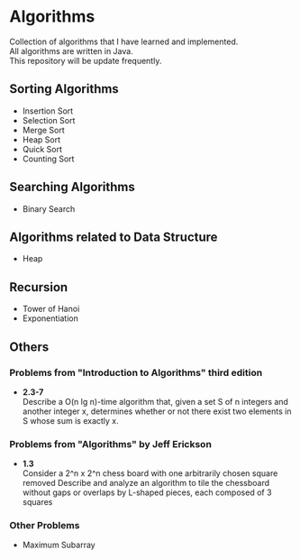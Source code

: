 # Algorithms

Collection of algorithms that I have learned and implemented. <br/>
All algorithms are written in Java.<br/>
This repository will be update frequently.

## Sorting Algorithms
* Insertion Sort
* Selection Sort
* Merge Sort
* Heap Sort
* Quick Sort
* Counting Sort

## Searching Algorithms
* Binary Search

## Algorithms related to Data Structure
* Heap

## Recursion
* Tower of Hanoi
* Exponentiation

## Others

### Problems from "Introduction to Algorithms" third edition
* **2.3-7** <br/>
Describe a O(n lg n)-time algorithm that, given a set S of n integers and another integer x, determines whether or not there exist two elements in S whose sum is exactly x.

### Problems from "Algorithms" by Jeff Erickson
* **1.3** <br/>
Consider a 2^n x 2^n chess board with one arbitrarily chosen square removed
Describe and analyze an algorithm to tile the chessboard without gaps or overlaps
by L-shaped pieces, each composed of 3 squares

### Other Problems
* Maximum Subarray
